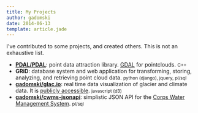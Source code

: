 ```yaml
---
title: My Projects
author: gadomski
date: 2014-06-13
template: article.jade
---
```


I've contributed to some projects, and created others.
This is not an exhaustive list.

* [**PDAL/PDAL**](https://github.com/PDAL/PDAL): point data attraction library.
  [GDAL](http://www.gdal.org) for pointclouds.
  <small class="tomorrow-comment">C++</small>
* **GRiD**: database system and web application for transforming, storing, analyzing, and retrieving point cloud data.
  <small class="tomorrow-comment">python (django), jquery, pl/sql</small>
* [**gadomski/glac.io**](https://github.com/gadomski/glac.io): real time data visualization of glacier and climate data.
  It is [publicly accessible](https://gadomski.github.io/glac.io).
  <small class="tomorrow-comment">javascript (d3)</small>
* [**gadomski/cwms-jsonapi**](https://github.com/gadomski/cwms-jsonapi): simplistic JSON API for the [Corps Water Management System](http://www.hec.usace.army.mil/cwms/cwms.aspx).
  <small class="tomorrow-comment">pl/sql</small>
